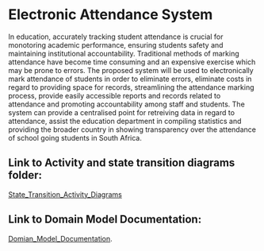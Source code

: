 # Electronic Attendance System

In education, accurately tracking student attendance is crucial for monotoring academic performance, ensuring students safety and maintaining institutional accountability. Traditional methods of marking attendance have become time consuming and an expensive exercise which may be prone to errors. The proposed system will be used to electronically mark attendance of students in order to eliminate errors, eliminate costs in regard to providing space for records, streamlining the attendance marking process, provide easily accessible reports and records related to attendance and promoting accountability among staff and students.  The system can provide a centralised point for retreiving data in regard to attendance, assist the education department in compiling statistics and providing the broader country in showing transparency over the attendance of school going students in South Africa.

## Link to Activity and state transition diagrams folder:
[State_Transition_Activity_Diagrams](STATE_AND_ACTIVITY_DIAGRAMS/)

## Link to Domain Model Documentation:
[Domian_Model_Documentation](DOMAIN_MODEL_DOCS/).
